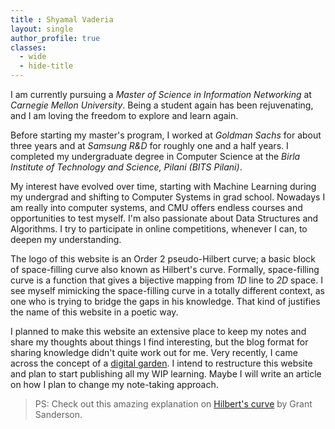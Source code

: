```yaml
---
title : Shyamal Vaderia
layout: single
author_profile: true
classes: 
  - wide
  - hide-title
---
```


I am currently pursuing a *Master of Science in Information Networking* at *Carnegie Mellon University*. 
Being a student again has been rejuvenating, and I am loving the freedom to explore and learn again. 

Before starting my master's program, I worked at *Goldman Sachs* for about three years and at *Samsung R&D* for roughly one and a half years.
I completed my undergraduate degree in Computer Science at the  *Birla Institute of Technology and Science, Pilani (BITS Pilani)*.

My interest have evolved over time, starting with Machine Learning during my undergrad and shifting to Computer Systems in grad school.
Nowadays I am really into computer systems, and CMU offers endless courses and opportunities to test myself.
I'm also passionate about Data Structures and Algorithms. I try to participate in online competitions, whenever I can, to deepen my understanding. 

The logo of this website is an Order 2 pseudo-Hilbert curve; a basic block of space-filling curve also known as Hilbert's curve.
Formally, space-filling curve is a function that gives a bijective mapping from *1D* line to *2D* space.
I see myself mimicking the space-filling curve in a totally different context, as one who is trying to bridge the gaps in his knowledge.
That kind of justifies the name of this website in a poetic way.

I planned to make this website an extensive place to keep my notes and share my thoughts about things I find interesting, but the blog format for sharing knowledge didn't quite work out for me.
Very recently, I came across the concept of a [digital garden](https://joelhooks.com/digital-garden).
I intend to restructure this website and plan to start publishing all my WIP learning. Maybe I will write an article on how I plan to change my note-taking approach.

> PS: Check out this amazing explanation on [Hilbert's curve](https://www.youtube.com/watch?v=3s7h2MHQtxc) by Grant Sanderson.

